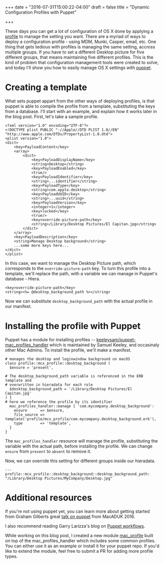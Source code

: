 +++
date = "2016-07-31T15:00:22-04:00"
draft = false
title = "Dynamic Configuration Profiles with Puppet"

+++

These days you can get a lot of configuration of OS X done by applying a [profile](https://www.youtube.com/watch?v=gTw3U-vxung) to manage the setting you want. There are a myriad of ways to deploy a configuration profile - using MDM, Munki, Casper, email, etc. One thing that gets tedious with profiles is managing the same setting, accross multiple groups. If you have to set a different Desktop picture for five different groups, that means maintaining five different profiles. This is the kind of problem that configuration management tools were created to solve, and today I'll show you how to easily manage OS X settings with [puppet](https://puppet.com/).

# Creating a template

What sets puppet appart from the other ways of deploying profiles, is that puppet is able to compile the profile from a template, substituting the keys from a database. I'll start with an example, and explain how it works later in the blog post.
First, let's take a sample profile.
```
<?xml version="1.0" encoding="UTF-8"?>
<!DOCTYPE plist PUBLIC "-//Apple//DTD PLIST 1.0//EN" "http://www.apple.com/DTDs/PropertyList-1.0.dtd">
<plist version="1.0">
<dict>
	<key>PayloadContent</key>
	<array>
		<dict>
			<key>PayloadDisplayName</key>
			<string>Desktop</string>
			<key>PayloadEnabled</key>
			<true/>
			<key>PayloadIdentifier</key>
			<string>...identifier</string>
			<key>PayloadType</key>
			<string>com.apple.desktop</string>
			<key>PayloadUUID</key>
			<string>...uuid</string>
			<key>PayloadVersion</key>
			<integer>1</integer>
			<key>locked</key>
			<true/>
			<key>override-picture-path</key>
            <string>/Library/Desktop Pictures/El Capitan.jpg</string>
		</dict>
	</array>
	<key>PayloadDescription</key>
	<string>Manage Desktop background</string>
    ...some more keys here...
</dict>
</plist>
```

In this case, we want to manage the Desktop Picture path, which corresponds to the `override-picture-path` key. To turn this profile into a template, we'll replace the path, with a variable we can manage in Puppet's database - Hiera.
```
<key>override-picture-path</key>
<string><%= @desktop_background_path %></string>
```

Now we can substitute `desktop_background_path` with the actual profile in our manifest.

# Installing the profile with Puppet

Puppet has a module for installing profiles -- [keeleysam/puppet-mac_profiles_handler](https://github.com/keeleysam/puppet-mac_profiles_handler) which is maintained by Samuel Keeley, and occasinaly other Mac Admins. To install the profile, we'll make a manifest. 


```
# manages the desktop and loginwindow background on macOS 
class profile::mcx_profile::desktop_background (
  $ensure = 'present',

# The desktop_background_path variable is referenced in the ERB template and 
# overwritten in hieradata for each role
  $desktop_background_path = '/Library/Desktop Pictures/El Capitan.jpg'
) {
# here we reference the profile by its identifier
  mac_profiles_handler::manage { 'com.mycompany.desktop_background':
    ensure      => $ensure,
    file_source => template('profile/mcx_profile/com.mycompany.desktop_background.erb'),
    type        => 'template',
  }
}
```

The `mac_profiles_handler` resource will manage the profile, substituting the variable with the actual path, before installing the profile.  We can change `ensure` from `present` to `absent` to remove it.


Now, we can override this setting for different groups inside our hieradata.
```
---
profile::mcx_profile::desktop_background::desktop_background_path: "/Library/Desktop Pictures/MyCompany/Desktop.jpg"
```

# Additional resources

If you're not using puppet yet, you can learn more about getting started from Graham Gilberts great [talk on puppet](https://www.youtube.com/watch?v=Z2quMhdgILo) from MacADUK 2016.

I also recommend reading Garry Larizza's blog on [Puppet workflows](http://garylarizza.com/blog/archives/).

While working on this blog post, I created a new module [mac_profile](https://github.com/groob/puppet-mac_profile) built on top of the mac_profiles_handler which includes some common profiles. You can either use it as an example
or install it for your puppet repo. If you'd like to extend the module, feel free to submit a PR for adding more profile types.

